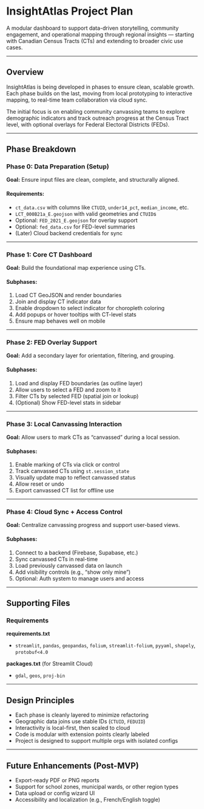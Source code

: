 # InsightAtlas Project Plan

A modular dashboard to support data-driven storytelling, community engagement, and operational mapping through regional insights — starting with Canadian Census Tracts (CTs) and extending to broader civic use cases.

---

## Overview

InsightAtlas is being developed in phases to ensure clean, scalable growth. Each phase builds on the last, moving from local prototyping to interactive mapping, to real-time team collaboration via cloud sync.

The initial focus is on enabling community canvassing teams to explore demographic indicators and track outreach progress at the Census Tract level, with optional overlays for Federal Electoral Districts (FEDs).

---

## Phase Breakdown

### Phase 0: Data Preparation (Setup)

**Goal:** Ensure input files are clean, complete, and structurally aligned.

#### Requirements:
- `ct_data.csv` with columns like `CTUID`, `under14_pct`, `median_income`, etc.
- `LCT_000B21a_E.geojson` with valid geometries and `CTUID`s
- Optional: `FED_2021_E.geojson` for overlay support
- Optional: `fed_data.csv` for FED-level summaries
- (Later) Cloud backend credentials for sync

---

### Phase 1: Core CT Dashboard

**Goal:** Build the foundational map experience using CTs.

#### Subphases:
1. Load CT GeoJSON and render boundaries
2. Join and display CT indicator data
3. Enable dropdown to select indicator for choropleth coloring
4. Add popups or hover tooltips with CT-level stats
5. Ensure map behaves well on mobile

---

### Phase 2: FED Overlay Support

**Goal:** Add a secondary layer for orientation, filtering, and grouping.

#### Subphases:
1. Load and display FED boundaries (as outline layer)
2. Allow users to select a FED and zoom to it
3. Filter CTs by selected FED (spatial join or lookup)
4. (Optional) Show FED-level stats in sidebar

---

### Phase 3: Local Canvassing Interaction

**Goal:** Allow users to mark CTs as “canvassed” during a local session.

#### Subphases:
1. Enable marking of CTs via click or control
2. Track canvassed CTs using `st.session_state`
3. Visually update map to reflect canvassed status
4. Allow reset or undo
5. Export canvassed CT list for offline use

---

### Phase 4: Cloud Sync + Access Control

**Goal:** Centralize canvassing progress and support user-based views.

#### Subphases:
1. Connect to a backend (Firebase, Supabase, etc.)
2. Sync canvassed CTs in real-time
3. Load previously canvassed data on launch
4. Add visibility controls (e.g., “show only mine”)
5. Optional: Auth system to manage users and access

---

## Supporting Files

### Requirements

**requirements.txt**
- `streamlit`, `pandas`, `geopandas`, `folium`, `streamlit-folium`, `pyyaml`, `shapely`, `protobuf<4.0`

**packages.txt** (for Streamlit Cloud)
- `gdal`, `geos`, `proj-bin`

---

## Design Principles

- Each phase is cleanly layered to minimize refactoring
- Geographic data joins use stable IDs (`CTUID`, `FEDUID`)
- Interactivity is local-first, then scaled to cloud
- Code is modular with extension points clearly labeled
- Project is designed to support multiple orgs with isolated configs

---

## Future Enhancements (Post-MVP)

- Export-ready PDF or PNG reports
- Support for school zones, municipal wards, or other region types
- Data upload or config wizard UI
- Accessibility and localization (e.g., French/English toggle)
